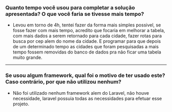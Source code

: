 ### Quanto tempo você usou para completar a solução apresentada? O que você faria se tivesse mais tempo?

- Levou em torno de 4h, tentei fazer da forma mais simples possivel, se fosse fazer com mais tempo, acredito que focaria em melhorar a tabela, com mais dados a serem retornado para cada cidade, fazer rotas para busca por cep alem do nome da cidade. E programar para que depois de um determinado tempo as cidades que foram pesquisadas a mais tempo fossem removidas do banco de dados pra não ficar uma tabela muito grande.

----

### Se usou algum framework, qual foi o motivo de ter usado este? Caso contrário, por que não utilizou nenhum?

- Não foi utilizado nenhum framework alem do Laravel, não houve necessidade, laravel possuia todas as necessidades para efetuar esse projeto.